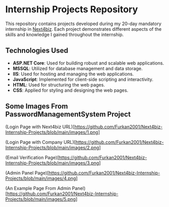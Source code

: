 # Internship Projects Repository

This repository contains projects developed during my 20-day mandatory internship in [Next4biz](https://www.next4biz.com). Each project demonstrates different aspects of the skills and knowledge I gained throughout the internship.

## Technologies Used

- **ASP.NET Core**: Used for building robust and scalable web applications.
- **MSSQL**: Utilized for database management and data storage.
- **IIS**: Used for hosting and managing the web applications.
- **JavaScript**: Implemented for client-side scripting and interactivity.
- **HTML**: Used for structuring the web pages.
- **CSS**: Applied for styling and designing the web pages.

## Some Images From PasswordManagementSystem Project

(Login Page with Next4biz URL)[https://github.com/Furkan2001/Next4biz-Internship-Projects/blob/main/images/1.png]

(Login Page with Company URL)[https://github.com/Furkan2001/Next4biz-Internship-Projects/blob/main/images/2.png]

(Email Verification Page)[https://github.com/Furkan2001/Next4biz-Internship-Projects/blob/main/images/3.png]

(Admin Panel Page)[https://github.com/Furkan2001/Next4biz-Internship-Projects/blob/main/images/4.png]

(An Example Page From Admin Panel)[https://github.com/Furkan2001/Next4biz-Internship-Projects/blob/main/images/5.png]
